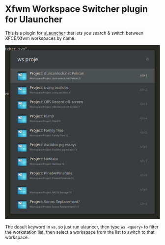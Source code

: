 # Xfwm Workspace Switcher plugin for Ulauncher

This is a plugin for [uLauncher](https://ulauncher.io/) that lets you search & switch between XFCE/Xfwm workspaces by name:

![](./screenshots/search.png)

The deault keyword in `ws`, so just run ulauncer, then type `ws <query>` to filter the workstation list, then select a workspace from the list to switch to that workspace.
